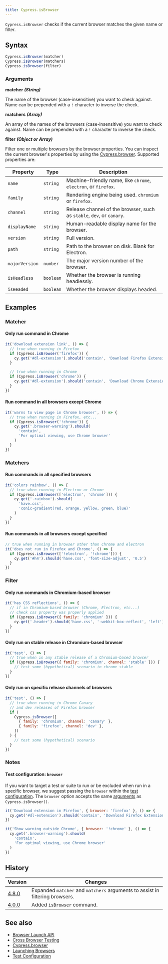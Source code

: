 ```yaml
---
title: Cypress.isBrowser
---
```


`Cypress.isBrowser` checks if the current browser matches the given name or
filter.

## Syntax

```javascript
Cypress.isBrowser(matcher)
Cypress.isBrowser(matchers)
Cypress.isBrowser(filter)
```

### Arguments

**<Icon name="angle-right"></Icon> matcher** **_(String)_**

The name of the browser (case-insensitive) you want to check against. Name can
be prepended with a `!` character to inverse the check.

**<Icon name="angle-right"></Icon> matchers** **_(Array)_**

An array of the names of the browsers (case-insensitive) you want to check
against. Name can be prepended with a `!` character to inverse the check.

**<Icon name="angle-right"></Icon> filter** **_(Object or Array)_**

Filter one or multiple browsers by the browser properties. You can inspect the
current browser's properties by using the
[Cypress.browser](/api/cypress-api/browser). Supported properties are:

| Property       | Type      | Description                                                           |
| -------------- | --------- | --------------------------------------------------------------------- |
| `name`         | `string`  | Machine-friendly name, like `chrome`, `electron`, or `firefox`.       |
| `family`       | `string`  | Rendering engine being used. `chromium` or `firefox`.                 |
| `channel`      | `string`  | Release channel of the browser, such as `stable`, `dev`, or `canary`. |
| `displayName`  | `string`  | Human-readable display name for the browser.                          |
| `version`      | `string`  | Full version.                                                         |
| `path`         | `string`  | Path to the browser on disk. Blank for Electron.                      |
| `majorVersion` | `number`  | The major version number of the browser.                              |
| `isHeadless`   | `boolean` | Whether the browser is running headlessly.                            |
| `isHeaded`     | `boolean` | Whether the browser displays headed.                                  |

## Examples

### Matcher

#### Only run command in Chrome

```javascript
it('download extension link', () => {
  // true when running in Firefox
  if (Cypress.isBrowser('firefox')) {
    cy.get('#dl-extension').should('contain', 'Download Firefox Extension')
  }

  // true when running in Chrome
  if (Cypress.isBrowser('chrome')) {
    cy.get('#dl-extension').should('contain', 'Download Chrome Extension')
  }
})
```

#### Run command in all browsers except Chrome

```javascript
it('warns to view page in Chrome browser', () => {
  // true when running in Firefox, etc...
  if (Cypress.isBrowser('!chrome')) {
    cy.get('.browser-warning').should(
      'contain',
      'For optimal viewing, use Chrome browser'
    )
  }
})
```

### Matchers

#### Run commands in all specified browsers

```javascript
it('colors rainbow', () => {
  // true when running in Electron or Chrome
  if (Cypress.isBrowser(['electron', 'chrome'])) {
    cy.get('.rainbox').should(
      'have.css',
      'conic-gradient(red, orange, yellow, green, blue)'
    )
  }
})
```

#### Run commands in all browsers except specified

```javascript
// true when running in browser other than chrome and electron
it('does not run in Firefox and Chrome', () => {
  if (Cypress.isBrowser(['!electron', '!chrome'])) {
    cy.get('#h4').should('have.css', 'font-size-adjust', '0.5')
  }
})
```

### Filter

#### Only run commands in Chromium-based browser

```javascript
it('has CSS reflections', () => {
  // if in Chromium-based browser (Chrome, Electron, etc...)
  // check css property was properly applied
  if (Cypress.isBrowser({ family: 'chromium' })) {
    cy.get('.header').should('have.css', '-webkit-box-reflect', 'left')
  }
})
```

#### Only run on stable release in Chromium-based browser

```javascript
it('test', () => {
  // true when in any stable release of a Chromium-based browser
  if (Cypress.isBrowser({ family: 'chromium', channel: 'stable' })) {
    // test some (hypothetical) scenario in chrome stable
  }
})
```

#### Only run on specific release channels of browsers

```javascript
it('test', () => {
  // true when running in Chrome Canary
  // and dev releases of Firefox browser
  if (
    Cypress.isBrowser([
      { family: 'chromium', channel: 'canary' },
      { family: 'firefox', channel: 'dev' },
    ])
  ) {
    // test some (hypothetical) scenario
  }
})
```

### Notes

#### Test configuration: `browser`

If you want to target a test or suite to run or be excluded when run in a
specific browser, we suggest passing the `browser` within the
[test configuration](/guides/references/configuration#Test-Configuration). The
`browser` option accepts the same [arguments](#Arguments) as
`Cypress.isBrowser()`.

```js
it('Download extension in Firefox', { browser: 'firefox' }, () => {
  cy.get('#dl-extension').should('contain', 'Download Firefox Extension')
})
```

```js
it('Show warning outside Chrome', { browser: '!chrome' }, () => {
  cy.get('.browser-warning').should(
    'contain',
    'For optimal viewing, use Chrome browser'
  )
})
```

## History

| Version                                     | Changes                                                                      |
| ------------------------------------------- | ---------------------------------------------------------------------------- |
| [4.8.0](/guides/references/changelog#4-8-0) | Expanded `matcher` and `matchers` arguments to assist in filtering browsers. |
| [4.0.0](/guides/references/changelog#4-0-0) | Added `isBrowser` command.                                                   |

## See also

- [Browser Launch API](/api/plugins/browser-launch-api)
- [Cross Browser Testing](/guides/guides/cross-browser-testing)
- [Cypress.browser](/api/cypress-api/browser)
- [Launching Browsers](/guides/guides/launching-browsers)
- [Test Configuration](/guides/references/configuration#Test-Configuration)
